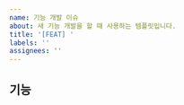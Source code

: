 ```yaml
---
name: 기능 개발 이슈
about: 새 기능 개발을 할 때 사용하는 템플릿입니다.
title: '[FEAT] '
labels: ''
assignees: ''
---
```


## 기능

<!-- 어떤 기능을 구현할 것인지에 대해서 명시해주세요 -->
